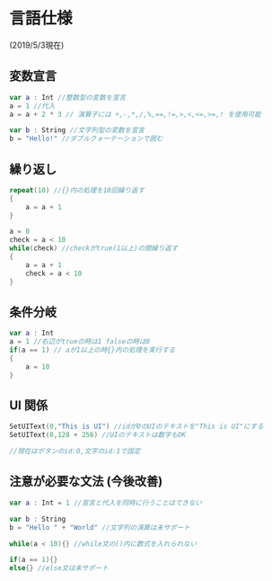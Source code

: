 # 言語仕様
(2019/5/3現在)

## 変数宣言

```swift
var a : Int //整数型の変数を宣言
a = 1 //代入
a = a + 2 * 3 // 演算子には +,-,*,/,%,==,!=,>,<,<=,>=,! を使用可能

var b : String //文字列型の変数を宣言
b = "Hello!" //ダブルクォーテーションで囲む
```

## 繰り返し

```swift
repeat(10) //{}内の処理を10回繰り返す
{
    a = a + 1
}

a = 0
check = a < 10
while(check) //checkがtrue(1以上)の間繰り返す
{
    a = a + 1
    check = a < 10
}

```

## 条件分岐

```swift
var a : Int
a = 1 //右辺がtrueの時は1 falseの時は0
if(a == 1) // aが1以上の時{}内の処理を実行する
{
    a = 10
}
```

## UI 関係

```swift
SetUIText(0,"This is UI") //idが0のUIのテキストを"This is UI"にする
SetUIText(0,128 + 256) //UIのテキストは数字もOK

//現在はボタンのid:0,文字のid:1で固定
```

## 注意が必要な文法 (今後改善)

```swift
var a : Int = 1 //宣言と代入を同時に行うことはできない

var b : String
b = "Hello " + "World" //文字列の演算は未サポート

while(a < 10){} //while文の()内に数式を入れられない

if(a == 1){}
else{} //else文は未サポート

```
